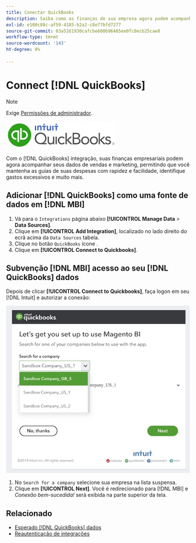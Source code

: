 ```yaml
---
title: Conectar QuickBooks
description: Saiba como as finanças de sua empresa agora podem acompanhar seus dados de vendas e marketing, permitindo que você mantenha as guias de suas despesas com rapidez e facilidade, identifique os gastos excessivos e muito mais.
exl-id: e100c88c-af59-4185-b2a2-c8e77bfd7277
source-git-commit: 03a5161930cafcbe600b96465ee0fc0ecb25cae8
workflow-type: tm+mt
source-wordcount: '143'
ht-degree: 0%

---
```


# Connect [!DNL QuickBooks]

>[!NOTE]
>
>Exige [Permissões de administrador](../../../administrator/user-management/user-management.md).

![](../../../assets/Quickbooks.png)

Com o [!DNL QuickBooks] integração, suas finanças empresariais podem agora acompanhar seus dados de vendas e marketing, permitindo que você mantenha as guias de suas despesas com rapidez e facilidade, identifique gastos excessivos e muito mais.

## Adicionar [!DNL QuickBooks] como uma fonte de dados em [!DNL MBI]

1. Vá para o `Integrations` página abaixo **[!UICONTROL Manage Data** > **Data Sources]**.
1. Clique em **[!UICONTROL Add Integration]**, localizado no lado direito do ecrã acima da `Data Sources` tabela.
1. Clique no botão `QuickBooks` ícone .
1. Clique em **[!UICONTROL Connect to Quickbooks]**.

## Subvenção [!DNL MBI] acesso ao seu [!DNL QuickBooks] dados

Depois de clicar **[!UICONTROL Connect to Quickbooks]**, faça logon em seu [!DNL Intuit] e autorizar a conexão:

![](../../../assets/QuickBooks_App_Store_1.jpg)

1. No `Search for a company` selecione sua empresa na lista suspensa.
1. Clique em **[!UICONTROL Next]**. Você é redirecionado para [!DNL MBI] e *Conexão bem-sucedida!* será exibida na parte superior da tela.

## Relacionado

* [Esperado [!DNL QuickBooks] dados](../integrations/quickbooks-data.md)
* [Reautenticação de integrações](https://support.magento.com/hc/en-us/articles/360016733151)
